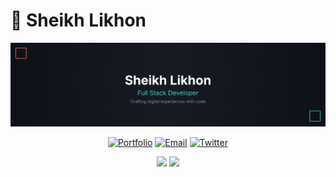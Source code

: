 # 👋 Sheikh Likhon

<div align="center">
  <img src="header.svg" alt="Header" />
  
  [![Portfolio](https://img.shields.io/badge/Portfolio-likhon.dev-FF6B6B?style=flat-square&logo=safari&logoColor=white)](https://likhon.dev)
  [![Email](https://img.shields.io/badge/Email-me@likhonsheikh.com-4ECDC4?style=flat-square&logo=gmail&logoColor=white)](mailto:me@likhonsheikh.com)
  [![Twitter](https://img.shields.io/badge/Twitter-@sheikhlikhon-1DA1F2?style=flat-square&logo=twitter&logoColor=white)](https://twitter.com/sheikhlikhon)
</div>

<div align="center">
  <img src="https://github-stats.likhon.dev/api?username=sheikhlikhon&show_icons=true&theme=radical&hide_border=true&bg_color=0D1117&title_color=FF6B6B&icon_color=4ECDC4&text_color=ffffff" />
  
  <img src="https://github-readme-streak-stats.herokuapp.com/?user=sheikhlikhon&theme=radical&hide_border=true&background=0D1117&ring=FF6B6B&fire=4ECDC4&currStreakNum=FFFFFF&currStreakLabel=4ECDC4" />
</div>
